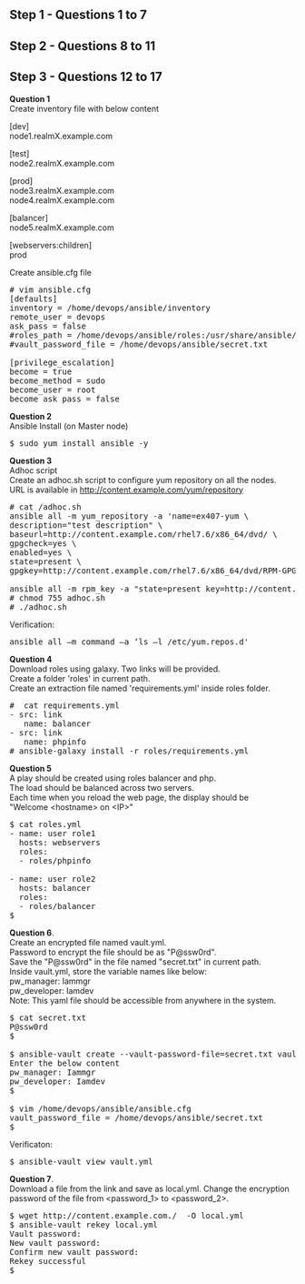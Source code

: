 ## Step 1 - Questions 1 to 7 
## Step 2 - Questions 8 to 11
## Step 3 - Questions 12 to 17  
**Question 1**  
Create inventory file with below content  

[dev]  
node1.realmX.example.com  
 
[test]  
node2.realmX.example.com  

[prod]  
node3.realmX.example.com  
node4.realmX.example.com  
 
[balancer]  
node5.realmX.example.com  

[webservers:children]  
prod  

Create ansible.cfg file  
<pre>
# vim ansible.cfg  
[defaults]  
inventory = /home/devops/ansible/inventory  
remote_user = devops  
ask_pass = false  
#roles_path = /home/devops/ansible/roles:/usr/share/ansible/roles  
#vault_password_file = /home/devops/ansible/secret.txt  
 
[privilege_escalation]  
become = true  
become_method = sudo  
become_user = root  
become_ask_pass = false  
</pre>

**Question 2**  
Ansible Install (on Master node)  

<pre>
$ sudo yum install ansible -y  
</pre>

**Question 3**  
Adhoc script  
Create an adhoc.sh script to configure yum repository on all the nodes.  
URL is available in http://content.example.com/yum/repository  

<pre>
# cat /adhoc.sh  
ansible all -m yum_repository -a 'name=ex407-yum \  
description="test description" \  
baseurl=http://content.example.com/rhel7.6/x86_64/dvd/ \  
gpgcheck=yes \  
enabled=yes \  
state=present \  
gpgkey=http://content.example.com/rhel7.6/x86_64/dvd/RPM-GPG-KEYredhat-release'  

ansible all -m rpm_key -a "state=present key=http://content.example.com/rhel7.6/x86_64/dvd/RPM-GPG-KEY-redhatrelease"  
# chmod 755 adhoc.sh  
# ./adhoc.sh  
</pre>

Verification:  
<pre>
ansible all –m command –a ‘ls –l /etc/yum.repos.d'  
</pre>

**Question 4**  
Download roles using galaxy. Two links will be provided.  
Create a folder 'roles' in current path.  
Create an extraction file named 'requirements.yml' inside roles folder.  

<pre>
#  cat requirements.yml  
- src: link  
   name: balancer  
- src: link  
   name: phpinfo  
# ansible-galaxy install -r roles/requirements.yml  
</pre>

**Question 5**  
A play should be created using roles balancer and php.  
The load should be balanced across two servers.  
Each time when you reload the web page, the display should be  
"Welcome \<hostname\> on \<IP\>"


<pre>
$ cat roles.yml  
- name: user role1 
  hosts: webservers   
  roles:     
  - roles/phpinfo 
 
- name: user role2   
  hosts: balancer   
  roles:     
  - roles/balancer
$
</pre>
 
**Question 6**.  
Create an encrypted file named vault.yml.  
Password to encrypt the file should be as \"P@ssw0rd\".  
Save the \"P@ssw0rd\" in the file named "secret.txt" in current path.  
Inside vault.yml, store the variable names like below:  
pw_manager: Iammgr  
pw_developer: Iamdev  
Note: This yaml file should be accessible from anywhere in the system.  

<pre>
$ cat secret.txt 
P@ssw0rd 
$ 

$ ansible-vault create --vault-password-file=secret.txt vault.yml 
Enter the below content  
pw_manager: Iammgr  
pw_developer: Iamdev 
$ 

$ vim /home/devops/ansible/ansible.cfg 
vault_password_file = /home/devops/ansible/secret.txt 
$ 
</pre>

Verificaton:  
<pre>
$ ansible-vault view vault.yml 
</pre>

**Question 7**.  
Download a file from the link and save as local.yml. 
Change the encryption password of the file from \<password_1\> to \<password_2\>.  

<pre>
$ wget http://content.example.com./  -O local.yml
$ ansible-vault rekey local.yml 
Vault password: 
New vault password: 
Confirm new vault password:
Rekey successful 
$ 
</pre>
